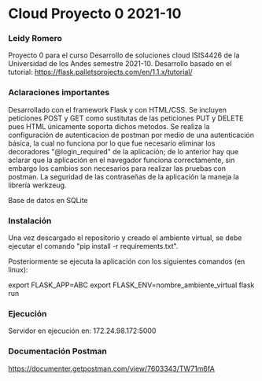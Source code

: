 # Cloud Proyecto 0 2021-10
### Leidy Romero

Proyecto 0 para el curso Desarrollo de soluciones cloud ISIS4426 de la Universidad de los Andes semestre 2021-10.
Desarrollo basado en el tutorial: https://flask.palletsprojects.com/en/1.1.x/tutorial/

### Aclaraciones importantes
Desarrollado con el framework Flask y con HTML/CSS. Se incluyen peticiones POST y GET como sustitutas de las peticiones PUT y DELETE pues HTML únicamente soporta dichos metodos. Se realiza la configuración de autenticacion de postman por medio de una autenticación básica, la cual no funciona por lo que fue necesario eliminar los decoradores "@login_required" de la aplicación; de lo anterior hay que aclarar que la aplicación en el navegador funciona correctamente, sin embargo los cambios son necesarios para realizar las pruebas con postman. La seguridad de las contraseñas de la aplicación la maneja la librería werkzeug.

Base de datos en SQLite

### Instalación
Una vez descargado el repositorio y creado el ambiente virtual, se debe ejecutar el comando "pip install -r requirements.txt".

Posteriormente se ejecuta la aplicación con los siguientes comandos (en linux):

export FLASK_APP=ABC
export FLASK_ENV=nombre_ambiente_virtual
flask run

### Ejecución
Servidor en ejecución en: 172.24.98.172:5000


### Documentación Postman
https://documenter.getpostman.com/view/7603343/TW71m6fA
